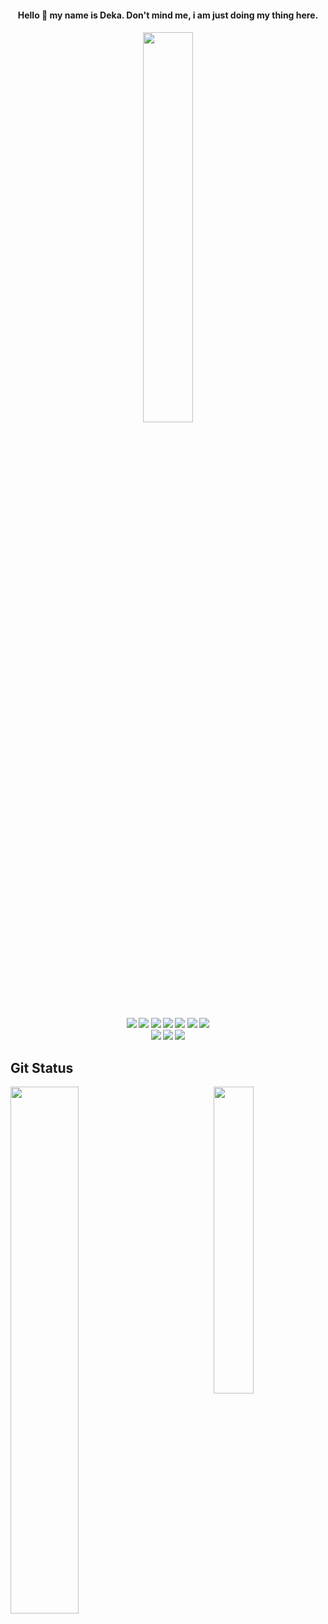 <h4 align="center"> Hello 👋 my name is Deka. Don't mind me, i am just doing my thing here. <h4>
<div>    
  <div align="center">
    <img width="40%" src="https://github-readme-streak-stats.herokuapp.com/?user=dekapd99&theme=shades-of-purple" />
  </div>
    
  <br>
  
  <div align="center">
    <img src="https://img.shields.io/badge/c%23-%23239120.svg?style=for-the-badge&logo=c-sharp&logoColor=white" />
    <img src="https://img.shields.io/badge/dart-%230175C2.svg?style=for-the-badge&logo=dart&logoColor=white" />
    <img src="https://img.shields.io/badge/swift-F54A2A?style=for-the-badge&logo=swift&logoColor=white" />
    <img src="https://img.shields.io/badge/html5-%23E34F26.svg?style=for-the-badge&logo=html5&logoColor=white" />
    <img src="https://img.shields.io/badge/java-%23ED8B00.svg?style=for-the-badge&logo=java&logoColor=white" />
    <img src="https://img.shields.io/badge/python-3670A0?style=for-the-badge&logo=python&logoColor=white" />
    <img src="https://img.shields.io/badge/css3-%231572B6.svg?style=for-the-badge&logo=css3&logoColor=white" />
  </div>
  
  <div align="center">
    <img src="https://img.shields.io/badge/Sketch-FFB387?style=for-the-badge&logo=sketch&logoColor=white" />
    <img src="https://img.shields.io/badge/figma-%23F24E1E.svg?style=for-the-badge&logo=figma&logoColor=white" />
    <img src="https://img.shields.io/badge/blender-%23F5792A.svg?style=for-the-badge&logo=blender&logoColor=white" />
  </div>
</div>

## Git Status
<div>
  <img align="left" width="46.5%" src="https://github-readme-stats.vercel.app/api?username=dekapd99&show_icons=true&theme=shades-of-purple" />
  <img align="right" width="35.5%" src="https://github-readme-stats.vercel.app/api/top-langs/?username=dekapd99&layout=compact&theme=shades-of-purple" />
</div>
